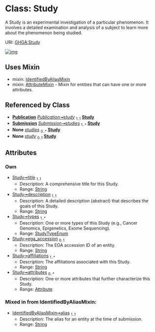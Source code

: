
# Class: Study


A Study is an experimental investigation of a particular phenomenon. It involves a detailed examination and analysis of a subject to learn more about the phenomenon being studied.

URI: [GHGA:Study](https://w3id.org/GHGA/Study)


[![img](https://yuml.me/diagram/nofunky;dir:TB/class/[Submission],[Attribute]<attributes%200..*-++[Study&#124;title:string;description:string;types:StudyTypeEnum%20%2B;ega_accession:string%20%3F;affiliations:string%20%2B;alias:string],[Publication]-%20study%201..1>[Study],[Submission]++-%20studies%201..*>[Study],[Submission]-%20studies(i)%200..*>[Study],[Publication]-%20study(i)%200..1>[Study],[Study]uses%20-.->[IdentifiedByAliasMixin],[Study]uses%20-.->[AttributeMixin],[Publication],[IdentifiedByAliasMixin],[AttributeMixin],[Attribute])](https://yuml.me/diagram/nofunky;dir:TB/class/[Submission],[Attribute]<attributes%200..*-++[Study&#124;title:string;description:string;types:StudyTypeEnum%20%2B;ega_accession:string%20%3F;affiliations:string%20%2B;alias:string],[Publication]-%20study%201..1>[Study],[Submission]++-%20studies%201..*>[Study],[Submission]-%20studies(i)%200..*>[Study],[Publication]-%20study(i)%200..1>[Study],[Study]uses%20-.->[IdentifiedByAliasMixin],[Study]uses%20-.->[AttributeMixin],[Publication],[IdentifiedByAliasMixin],[AttributeMixin],[Attribute])

## Uses Mixin

 *  mixin: [IdentifiedByAliasMixin](IdentifiedByAliasMixin.md)
 *  mixin: [AttributeMixin](AttributeMixin.md) - Mixin for entities that can have one or more attributes.

## Referenced by Class

 *  **[Publication](Publication.md)** *[Publication➞study](Publication_study.md)*  <sub>1..1</sub>  **[Study](Study.md)**
 *  **[Submission](Submission.md)** *[Submission➞studies](Submission_studies.md)*  <sub>1..\*</sub>  **[Study](Study.md)**
 *  **None** *[studies](studies.md)*  <sub>0..\*</sub>  **[Study](Study.md)**
 *  **None** *[study](study.md)*  <sub>0..1</sub>  **[Study](Study.md)**

## Attributes


### Own

 * [Study➞title](Study_title.md)  <sub>1..1</sub>
     * Description: A comprehensive title for this Study.
     * Range: [String](types/String.md)
 * [Study➞description](Study_description.md)  <sub>1..1</sub>
     * Description: A detailed description (abstract) that describes the goals of this Study.
     * Range: [String](types/String.md)
 * [Study➞types](Study_types.md)  <sub>1..\*</sub>
     * Description: One or more types of this Study (e.g., Cancer Genomics, Epigenetics, Exome Sequencing).
     * Range: [StudyTypeEnum](StudyTypeEnum.md)
 * [Study➞ega_accession](Study_ega_accession.md)  <sub>0..1</sub>
     * Description: The EGA accession ID of an entity.
     * Range: [String](types/String.md)
 * [Study➞affiliations](Study_affiliations.md)  <sub>1..\*</sub>
     * Description: The affiliations associated with this Study.
     * Range: [String](types/String.md)
 * [Study➞attributes](Study_attributes.md)  <sub>0..\*</sub>
     * Description: One or more attributes that further characterize this Study.
     * Range: [Attribute](Attribute.md)

### Mixed in from IdentifiedByAliasMixin:

 * [IdentifiedByAliasMixin➞alias](IdentifiedByAliasMixin_alias.md)  <sub>1..1</sub>
     * Description: The alias for an entity at the time of submission.
     * Range: [String](types/String.md)
